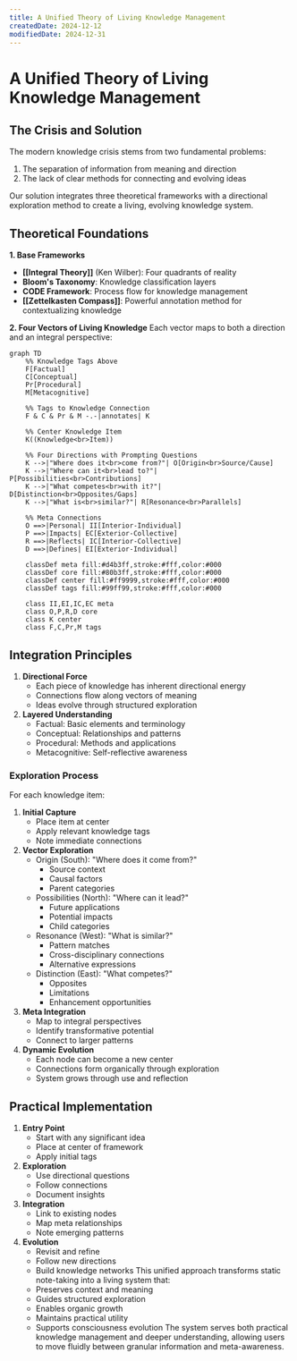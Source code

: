 ```yaml
---
title: A Unified Theory of Living Knowledge Management
createdDate: 2024-12-12
modifiedDate: 2024-12-31
---
```


# A Unified Theory of Living Knowledge Management

## The Crisis and Solution

The modern knowledge crisis stems from two fundamental problems:

1. The separation of information from meaning and direction
2. The lack of clear methods for connecting and evolving ideas

Our solution integrates three theoretical frameworks with a directional exploration method to create a living, evolving knowledge system.

## Theoretical Foundations

**1. Base Frameworks**

- **[[Integral Theory]]** (Ken Wilber): Four quadrants of reality
- **Bloom's Taxonomy**: Knowledge classification layers
- **CODE Framework**: Process flow for knowledge management
- **[[Zettelkasten Compass]]**: Powerful annotation method for contextualizing knowledge

**2. Four Vectors of Living Knowledge**
Each vector maps to both a direction and an integral perspective:

```mermaid
graph TD
    %% Knowledge Tags Above
    F[Factual]
    C[Conceptual]
    Pr[Procedural]
    M[Metacognitive]

    %% Tags to Knowledge Connection
    F & C & Pr & M -.-|annotates| K

    %% Center Knowledge Item
    K((Knowledge<br>Item))

    %% Four Directions with Prompting Questions
    K -->|"Where does it<br>come from?"| O[Origin<br>Source/Cause]
    K -->|"Where can it<br>lead to?"| P[Possibilities<br>Contributions]
    K -->|"What competes<br>with it?"| D[Distinction<br>Opposites/Gaps]
    K -->|"What is<br>similar?"| R[Resonance<br>Parallels]

    %% Meta Connections
    O ==>|Personal| II[Interior-Individual]
    P ==>|Impacts| EC[Exterior-Collective]
    R ==>|Reflects| IC[Interior-Collective]
    D ==>|Defines| EI[Exterior-Individual]

    classDef meta fill:#d4b3ff,stroke:#fff,color:#000
    classDef core fill:#80b3ff,stroke:#fff,color:#000
    classDef center fill:#ff9999,stroke:#fff,color:#000
    classDef tags fill:#99ff99,stroke:#fff,color:#000

    class II,EI,IC,EC meta
    class O,P,R,D core
    class K center
    class F,C,Pr,M tags
```

## Integration Principles

1. **Directional Force**
   - Each piece of knowledge has inherent directional energy
   - Connections flow along vectors of meaning
   - Ideas evolve through structured exploration
2. **Layered Understanding**
   - Factual: Basic elements and terminology
   - Conceptual: Relationships and patterns
   - Procedural: Methods and applications
   - Metacognitive: Self-reflective awareness

### Exploration Process

For each knowledge item:

1. **Initial Capture**
   - Place item at center
   - Apply relevant knowledge tags
   - Note immediate connections
2. **Vector Exploration**
   - Origin (South): "Where does it come from?"
     - Source context
     - Causal factors
     - Parent categories
   - Possibilities (North): "Where can it lead?"
     - Future applications
     - Potential impacts
     - Child categories
   - Resonance (West): "What is similar?"
     - Pattern matches
     - Cross-disciplinary connections
     - Alternative expressions
   - Distinction (East): "What competes?"
     - Opposites
     - Limitations
     - Enhancement opportunities
3. **Meta Integration**
   - Map to integral perspectives
   - Identify transformative potential
   - Connect to larger patterns
4. **Dynamic Evolution**
   - Each node can become a new center
   - Connections form organically through exploration
   - System grows through use and reflection

## Practical Implementation

1. **Entry Point**
   - Start with any significant idea
   - Place at center of framework
   - Apply initial tags
2. **Exploration**
   - Use directional questions
   - Follow connections
   - Document insights
3. **Integration**
   - Link to existing nodes
   - Map meta relationships
   - Note emerging patterns
4. **Evolution**
   - Revisit and refine
   - Follow new directions
   - Build knowledge networks This unified approach transforms static note-taking into a living system that:
   - Preserves context and meaning
   - Guides structured exploration
   - Enables organic growth
   - Maintains practical utility
   - Supports consciousness evolution The system serves both practical knowledge management and deeper understanding, allowing users to move fluidly between granular information and meta-awareness.
